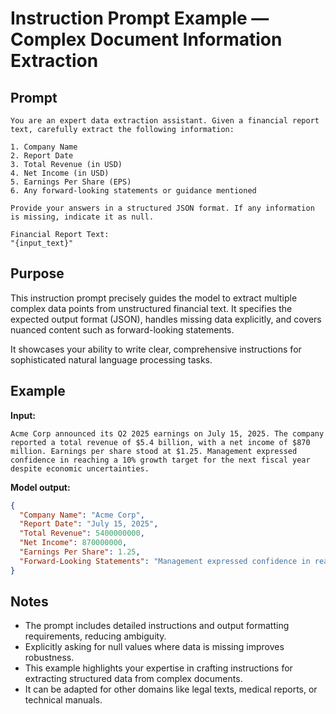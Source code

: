 # Instruction Prompt Example — Complex Document Information Extraction

## Prompt

```plaintext
You are an expert data extraction assistant. Given a financial report text, carefully extract the following information:

1. Company Name  
2. Report Date  
3. Total Revenue (in USD)  
4. Net Income (in USD)  
5. Earnings Per Share (EPS)  
6. Any forward-looking statements or guidance mentioned  

Provide your answers in a structured JSON format. If any information is missing, indicate it as null.

Financial Report Text:  
"{input_text}"
````

## Purpose

This instruction prompt precisely guides the model to extract multiple complex data points from unstructured financial text. It specifies the expected output format (JSON), handles missing data explicitly, and covers nuanced content such as forward-looking statements.

It showcases your ability to write clear, comprehensive instructions for sophisticated natural language processing tasks.

## Example

**Input:**

```
Acme Corp announced its Q2 2025 earnings on July 15, 2025. The company reported a total revenue of $5.4 billion, with a net income of $870 million. Earnings per share stood at $1.25. Management expressed confidence in reaching a 10% growth target for the next fiscal year despite economic uncertainties.
```

**Model output:**

```json
{
  "Company Name": "Acme Corp",
  "Report Date": "July 15, 2025",
  "Total Revenue": 5400000000,
  "Net Income": 870000000,
  "Earnings Per Share": 1.25,
  "Forward-Looking Statements": "Management expressed confidence in reaching a 10% growth target for the next fiscal year despite economic uncertainties."
}
```

## Notes

* The prompt includes detailed instructions and output formatting requirements, reducing ambiguity.
* Explicitly asking for null values where data is missing improves robustness.
* This example highlights your expertise in crafting instructions for extracting structured data from complex documents.
* It can be adapted for other domains like legal texts, medical reports, or technical manuals.
